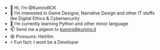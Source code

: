 - 👋 Hi, I’m @KumiroRCK
- 👀 I’m interested in Game Designe, Narrative Design and other IT stuffs like Digital Ethics & Cybersecurity
- 🌱 I’m currently learning Python and other minor language
- 📫 Send me a pigeon to kumiro@kumiro.it
- 😄 Pronouns: He\Him
- ⚡ Fun fact: I wont be a Developer

<!---
KumiroRCK/KumiroRCK is a ✨ special ✨ repository because its `README.md` (this file) appears on your GitHub profile.
You can click the Preview link to take a look at your changes.
--->

